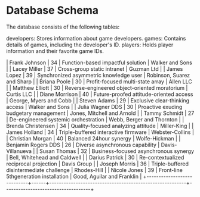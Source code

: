 # Database Schema
The database consists of the following tables:

developers: Stores information about game developers.
games: Contains details of games, including the developer's ID.
players: Holds player information and their favorite game IDs.

| Frank Johnson              |   34 | Function-based impactful solution                       | Walker and Sons                    |
| Lacey Miller               |   37 | Cross-group static intranet                             | Guzman Ltd                         |
| James Lopez                |   39 | Synchronized asymmetric knowledge user                  | Robinson, Suarez and Sharp         |
| Briana Poole               |   30 | Profit-focused multi-state array                        | Allen LLC                          |
| Matthew Elliott            |   30 | Reverse-engineered object-oriented moratorium           | Curtis LLC                         |
| Diane Morrison             |   40 | Future-proofed attitude-oriented access                 | George, Myers and Cobb             |
| Steven Adams               |   29 | Exclusive clear-thinking access                         | Walker and Sons                    |
| Julia Wagner DDS           |   30 | Proactive exuding budgetary management                  | Jones, Mitchell and Arnold         |
| Tammy Schmidt              |   27 | De-engineered systemic orchestration                    | Webb, Berger and Thornton          |
| Brenda Christensen         |   34 | Quality-focused analyzing attitude                      | Miller-King                        |
| James Holland              |   34 | Triple-buffered interactive firmware                    | Webster-Collins                    |
| Christian Morgan           |   40 | Balanced 24hour synergy                                 | Wolfe-Hickman                      |
| Benjamin Rogers DDS        |   26 | Diverse asynchronous capability                         | Davis-Villanueva                   |
| Susan Thomas               |   32 | Business-focused asynchronous synergy                   | Bell, Whitehead and Caldwell       |
| Darius Patrick             |   30 | Re-contextualized reciprocal projection                 | Davis Group                        |
| Joseph Morris              |   36 | Triple-buffered disintermediate challenge               | Rhodes-Hill                        |
| Nicole Jones               |   39 | Front-line 5thgeneration installation                   | Good, Aguilar and Franklin         |
+----------------------------+------+---------------------------------------------------------+------------------------------------+